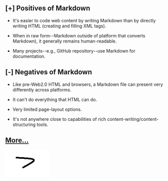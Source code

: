 ## **[+]** Positives of Markdown
- It's easier to code web content by writing Markdown than by directly writing HTML (creating and filling XML tags).  

- When in raw form--Markdown outside of platform that converts Markdown), it generally remains human-readable.  

- Many projects--e.g., GitHub repository--use Markdown for documentation.  


## **[-]** Negatives of Markdown
- Like pre-Web2.0 HTML and browsers, a Markdown file can present very differently across platforms.  

- It can't do everything that HTML can do.  

- Very limited page-layout options.  

- It's not anywhere close to capabilities of rich content-writing/content-structuring tools.


## [More...](subpages/GettingHelp.md)

![topo quad](./images/blah.png "topo quad")
